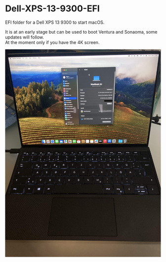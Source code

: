 # Dell-XPS-13-9300-EFI

EFI folder for a Dell XPS 13 9300 to start macOS.

It is at an early stage but can be used to boot Ventura and Sonaoma, some updates will follow.  
At the moment only if you have the 4K screen.

<p>
  <img
    src="https://github.com/wern-apfel/Dell-XPS-13-9300-EFI/blob/main/pics/XPS_Sonoma.jpg"
    alt="UX481FA"
    class="center"
  >
</p>
